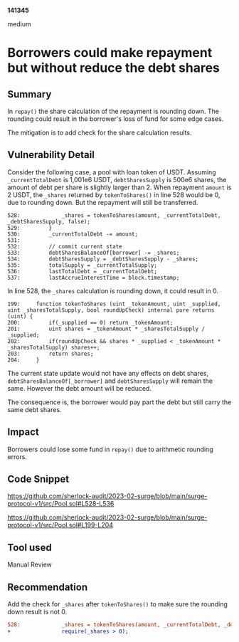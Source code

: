 __141345__

medium

# Borrowers could make repayment but without reduce the debt shares

## Summary

In `repay()` the share calculation of the repayment is rounding down. The rounding could result in the borrower's loss of fund for some edge cases. 

The mitigation is to add check for the share calculation results.


## Vulnerability Detail

Consider the following case, a pool with loan token of USDT. Assuming `_currentTotalDebt` is 1,001e6 USDT, `debtSharesSupply` is 500e6 shares, the amount of debt per share is slightly larger than 2.
When repayment `amount` is 2 USDT, the `_shares` returned by `tokenToShares()` in line 528 would be 0, due to rounding down. But the repayment will still be transferred.


```solidity
528:             _shares = tokenToShares(amount, _currentTotalDebt, _debtSharesSupply, false);
529:         }
530:         _currentTotalDebt -= amount;
531: 
532:         // commit current state
533:         debtSharesBalanceOf[borrower] -= _shares;
534:         debtSharesSupply = _debtSharesSupply - _shares;
535:         totalSupply = _currentTotalSupply;
536:         lastTotalDebt = _currentTotalDebt;
537:         lastAccrueInterestTime = block.timestamp;
```

In line 528, the `_shares` calculation is rounding down, it could result in 0.
```solidity
199:     function tokenToShares (uint _tokenAmount, uint _supplied, uint _sharesTotalSupply, bool roundUpCheck) internal pure returns (uint) {
200:         if(_supplied == 0) return _tokenAmount;
201:         uint shares = _tokenAmount * _sharesTotalSupply / _supplied;
202:         if(roundUpCheck && shares * _supplied < _tokenAmount * _sharesTotalSupply) shares++;
203:         return shares;
204:     }
```

The current state update would not have any effects on debt shares, `debtSharesBalanceOf[_borrower]` and `debtSharesSupply` will remain the same. However the debt amount will be reduced. 

The consequence is, the borrower would pay part the debt but still carry the same debt shares. 


## Impact

Borrowers could lose some fund in `repay()` due to arithmetic rounding errors.


## Code Snippet

https://github.com/sherlock-audit/2023-02-surge/blob/main/surge-protocol-v1/src/Pool.sol#L528-L536

https://github.com/sherlock-audit/2023-02-surge/blob/main/surge-protocol-v1/src/Pool.sol#L199-L204


## Tool used

Manual Review

## Recommendation

Add the check for `_shares` after `tokenToShares()` to make sure the rounding down result is not 0.

```diff
528:             _shares = tokenToShares(amount, _currentTotalDebt, _debtSharesSupply, false);
+                require(_shares > 0);
```
